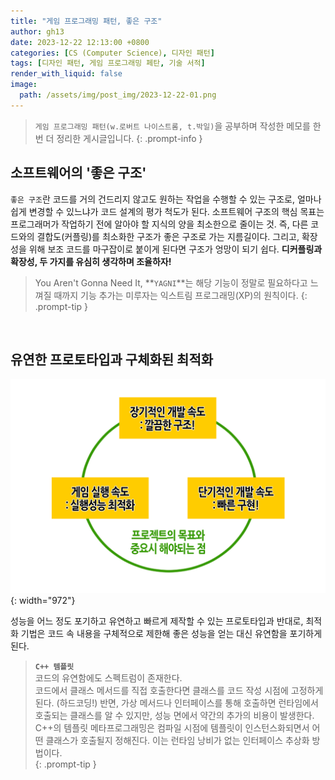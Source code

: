 ```yaml
---
title: "게임 프로그래밍 패턴, 좋은 구조"
author: gh13
date: 2023-12-22 12:13:00 +0800
categories: [CS (Computer Science), 디자인 패턴]
tags: [디자인 패턴, 게임 프로그래밍 페탄, 기술 서적]
render_with_liquid: false
image:
  path: /assets/img/post_img/2023-12-22-01.png
---
```


> `게임 프로그래밍 패턴(w.로버트 나이스트롬, t.박일)`을 공부하며 작성한 메모를 한 번 더 정리한 게시글입니다.
{: .prompt-info }

## 소프트웨어의 '좋은 구조'

`좋은 구조`란 코드를 거의 건드리지 않고도 원하는 작업을 수행할 수 있는 구조로, 얼마나 쉽게 변경할 수 있느냐가 코드 설계의 평가 척도가 된다. 소프트웨어 구조의 핵심 목표는 프로그래머가 작업하기 전에 알아야 할 지식의 양을 최소한으로 줄이는 것. 즉, 다른 코드와의 결합도(커플링)를 최소화한 구조가 좋은 구조로 가는 지름길이다. 그리고, 확장성을 위해 보조 코드를 마구잡이로 붙이게 된다면 구조가 엉망이 되기 쉽다. **디커플링과 확장성, 두 가지를 유심히 생각하며 조율하자!**

> You Aren't Gonna Need It, **`YAGNI`**는 해당 기능이 정말로 필요하다고 느껴질 때까지 기능 추가는 미루자는 익스트림 프로그래밍(XP)의 원칙이다.
{: .prompt-tip }

<br/>

## 유연한 프로토타입과 구체화된 최적화

![프로젝트의 목표와 중요시할 점](/assets/img/post_img/2023-12-22-02.png){: width="972"}

성능을 어느 정도 포기하고 유연하고 빠르게 제작할 수 있는 프로토타입과 반대로, 최적화 기법은 코드 속 내용을 구체적으로 제한해 좋은 성능을 얻는 대신 유연함을 포기하게 된다. 

> **`C++ 템플릿`** <br/>
> 코드의 유연함에도 스펙트럼이 존재한다. <br/>
> 코드에서 클래스 메서드를 직접 호출한다면 클래스를 코드 작성 시점에 고정하게 된다. (하드코딩!) 반면, 가상 메서드나 인터페이스를 통해 호출하면 런타임에서 호출되는 클래스를 알 수 있지만, 성능 면에서 약간의 추가의 비용이 발생한다.  
> C++의 템플릿 메타프로그래밍은 컴파일 시점에 템플릿이 인스턴스화되면서 어떤 클래스가 호출될지 정해진다. 이는 런타임 낭비가 없는 인터페이스 추상화 방법이다.  
{: .prompt-tip }
